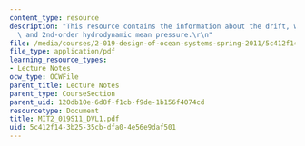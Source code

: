 ```yaml
---
content_type: resource
description: "This resource contains the information about the drift, wind drag forces/moments\
  \ and 2nd-order hydrodynamic mean pressure.\r\n"
file: /media/courses/2-019-design-of-ocean-systems-spring-2011/5c412f143b2535cbdfa04e56e9daf501_MIT2_019S11_DVL1.pdf
file_type: application/pdf
learning_resource_types:
- Lecture Notes
ocw_type: OCWFile
parent_title: Lecture Notes
parent_type: CourseSection
parent_uid: 120db10e-6d8f-f1cb-f9de-1b156f4074cd
resourcetype: Document
title: MIT2_019S11_DVL1.pdf
uid: 5c412f14-3b25-35cb-dfa0-4e56e9daf501
---
```

